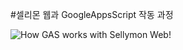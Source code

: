 #셀리몬 웹과 GoogleAppsScript 작동 과정

![How GAS works with Sellymon Web!](/Users/douglaskaien/Works/TIL/img/process.png)
